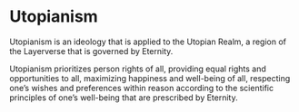 # Utopianism

Utopianism is an ideology that is applied to the Utopian Realm, a region of the Layerverse that is governed by Eternity.

Utopianism prioritizes person rights of all, providing equal rights and opportunities to all, maximizing happiness and well-being of all, respecting one’s wishes and preferences within reason according to the scientific principles of one’s well-being that are prescribed by Eternity.
